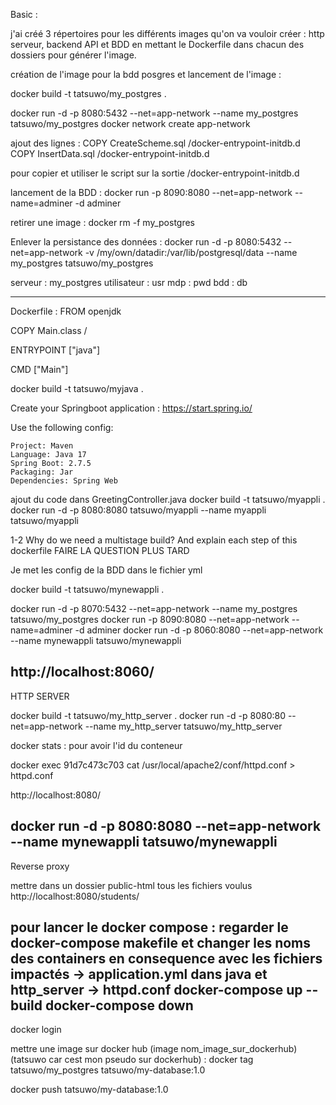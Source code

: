 Basic :

j'ai créé 3 répertoires pour les différents images qu'on va vouloir créer : http serveur, backend API et BDD
en mettant le Dockerfile dans chacun des dossiers pour générer l'image.

création de l'image pour la bdd posgres et lancement de l'image :

docker build -t tatsuwo/my_postgres .

docker run -d -p 8080:5432 --net=app-network --name my_postgres tatsuwo/my_postgres
docker network create app-network


ajout des lignes : 
COPY CreateScheme.sql /docker-entrypoint-initdb.d
COPY InsertData.sql /docker-entrypoint-initdb.d

pour copier et utiliser le script sur la sortie /docker-entrypoint-initdb.d


lancement de la BDD : 
docker run -p 8090:8080 --net=app-network --name=adminer -d adminer


retirer une image : 
docker rm -f my_postgres



Enlever la persistance des données :
docker run -d -p 8080:5432 --net=app-network -v /my/own/datadir:/var/lib/postgresql/data --name my_postgres tatsuwo/my_postgres





serveur : my_postgres
utilisateur : usr
mdp : pwd
bdd : db



-------------------------------------

Dockerfile : 
FROM openjdk

COPY Main.class /

ENTRYPOINT ["java"] 

CMD ["Main"]


docker build -t tatsuwo/myjava .

Create your Springboot application :
https://start.spring.io/

Use the following config:

    Project: Maven
    Language: Java 17
    Spring Boot: 2.7.5
    Packaging: Jar
    Dependencies: Spring Web


ajout du code dans GreetingController.java
docker build -t tatsuwo/myappli .
docker run -d -p 8080:8080 tatsuwo/myappli --name myappli tatsuwo/myappli




1-2 Why do we need a multistage build? And explain each step of this dockerfile
FAIRE LA QUESTION PLUS TARD




Je met les config de la BDD dans le fichier yml


docker build -t tatsuwo/mynewappli .

docker run -d -p 8070:5432 --net=app-network --name my_postgres tatsuwo/my_postgres
docker run -p 8090:8080 --net=app-network --name=adminer -d adminer
docker run -d -p 8060:8080 --net=app-network --name mynewappli tatsuwo/mynewappli

http://localhost:8060/
---------------------------------------
HTTP SERVER

docker build -t tatsuwo/my_http_server .
docker run -d -p 8080:80 --net=app-network --name my_http_server tatsuwo/my_http_server

docker stats : pour avoir l'id du conteneur

docker exec 91d7c473c703 cat /usr/local/apache2/conf/httpd.conf > httpd.conf

http://localhost:8080/

docker run -d -p 8080:8080 --net=app-network --name mynewappli tatsuwo/mynewappli
-----------------------------
Reverse proxy

mettre dans un dossier public-html tous les fichiers voulus
http://localhost:8080/students/


pour lancer le docker compose :
regarder le docker-compose makefile et changer les noms des containers en consequence avec les fichiers impactés -> application.yml dans java et http_server -> httpd.conf
docker-compose up --build
docker-compose down
--------------------------------
docker login

mettre une image sur docker hub (image nom_image_sur_dockerhub) (tatsuwo car cest mon pseudo sur dockerhub) :
docker tag tatsuwo/my_postgres tatsuwo/my-database:1.0

docker push tatsuwo/my-database:1.0
